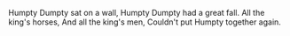 Humpty Dumpty sat on a wall,
Humpty Dumpty had a great fall.
All the king's horses,
And all the king's men,
Couldn't put Humpty together again.
